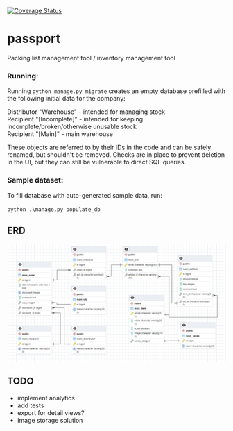 [![Coverage Status](https://coveralls.io/repos/github/Nyaaa/passport/badge.svg)](https://coveralls.io/github/Nyaaa/passport)
# passport
Packing list management tool / inventory management tool

### Running:
Running `python manage.py migrate` creates an empty database prefilled with the following initial data for the company:

Distributor "Warehouse" - intended for managing stock\
Recipient "[Incomplete]" - intended for keeping incomplete/broken/otherwise unusable stock\
Recipient "[Main]" - main warehouse

These objects are referred to by their IDs in the code and can be safely renamed, but shouldn't be removed. Checks are in place to prevent deletion in the UI, but they can still be vulnerable to direct SQL queries.

### Sample dataset:
To fill database with auto-generated sample data, run:

`python .\manage.py populate_db`

## ERD

![ERD](docs/ERD.png)

## TODO
* implement analytics
* add tests
* export for detail views?
* image storage solution
